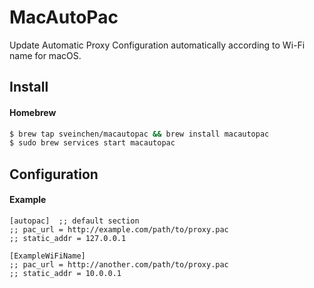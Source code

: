 # MacAutoPac
Update Automatic Proxy Configuration automatically according to Wi-Fi name for macOS.

## Install

#### Homebrew

```bash
$ brew tap sveinchen/macautopac && brew install macautopac
$ sudo brew services start macautopac
```

## Configuration

#### Example

```
[autopac]  ;; default section
;; pac_url = http://example.com/path/to/proxy.pac
;; static_addr = 127.0.0.1

[ExampleWiFiName]
;; pac_url = http://another.com/path/to/proxy.pac
;; static_addr = 10.0.0.1
```
